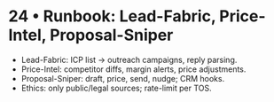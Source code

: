 # 24 • Runbook: Lead-Fabric, Price-Intel, Proposal-Sniper
- Lead-Fabric: ICP list → outreach campaigns, reply parsing.
- Price-Intel: competitor diffs, margin alerts, price adjustments.
- Proposal-Sniper: draft, price, send, nudge; CRM hooks.
- Ethics: only public/legal sources; rate-limit per TOS.